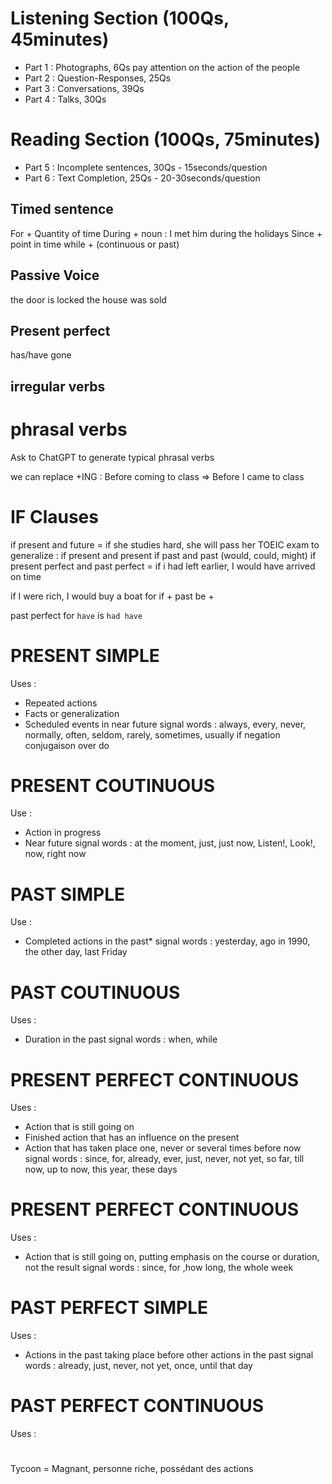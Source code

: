 # Listening Section (100Qs, 45minutes)
- Part 1 : Photographs, 6Qs pay attention on the action of the people
- Part 2 : Question-Responses, 25Qs 
- Part 3 : Conversations, 39Qs
- Part 4 : Talks, 30Qs
# Reading Section (100Qs, 75minutes)
- Part 5 : Incomplete sentences, 30Qs - 15seconds/question
- Part 6 : Text Completion, 25Qs - 20-30seconds/question


## Timed sentence

For + Quantity of time
During + noun : I met him during the holidays
Since + point in time
while + (continuous or past)

## Passive Voice
the door is locked 
the house was sold


## Present perfect
has/have gone 

## irregular verbs

# phrasal verbs
Ask to ChatGPT to generate typical phrasal verbs 


we can replace +ING :
Before coming to class => Before I came to class


# IF Clauses
if present and future = if she studies hard, she will pass her TOEIC exam
to generalize : if present and present
if past and past (would, could, might) 
if present perfect and past perfect = if i had left earlier, I would have arrived on time

if I were rich, I would buy a boat
for if + past be +

past perfect for `have` is `had have`


# PRESENT SIMPLE
Uses :
- Repeated actions
- Facts or generalization
- Scheduled events in near future
signal words : always, every, never, normally, often, seldom, rarely, sometimes, usually
if negation conjugaison over do

# PRESENT COUTINUOUS
Use :
- Action in progress
- Near future 
signal words : at the moment, just, just now, Listen!, Look!, now, right now


# PAST SIMPLE
Use :
- Completed actions in the past*
signal words : yesterday, ago in 1990, the other day, last Friday

# PAST COUTINUOUS
Uses : 
- Duration in the past
signal words : when, while

# PRESENT PERFECT CONTINUOUS
Uses :
- Action that is still going on
- Finished action that has an influence on the present
- Action that has taken place one, never or several times before now
signal words : since, for, already, ever, just, never, not yet, so far, till now, up to now, this year, these days

# PRESENT PERFECT CONTINUOUS
Uses : 
- Action that is still going on, putting emphasis on the course or duration, not the result
signal words : since, for ,how long, the whole week

# PAST PERFECT SIMPLE
Uses : 
- Actions in the past taking place before other actions in the past
signal words : already, just, never, not yet, once, until that day

# PAST PERFECT CONTINUOUS
Uses :

# 




Tycoon = Magnant, personne riche, possédant des actions